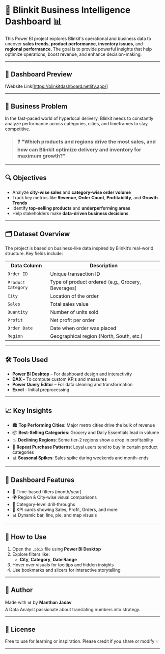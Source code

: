 # 🛒 Blinkit Business Intelligence Dashboard 📊

This Power BI project explores Blinkit's operational and business data to uncover **sales trends**, **product performance**, **inventory issues**, and **regional performance**. The goal is to provide powerful insights that help optimize operations, boost revenue, and enhance decision-making.

---

## 📸 Dashboard Preview

!Website Link[https://blinkitdashboard.netlify.app/]

---

## 🧠 Business Problem

In the fast-paced world of hyperlocal delivery, Blinkit needs to constantly analyze performance across categories, cities, and timeframes to stay competitive.

> ### ❓ "Which products and regions drive the most sales, and how can Blinkit optimize delivery and inventory for maximum growth?"

---

## 🔍 Objectives

- Analyze **city-wise sales** and **category-wise order volume**
- Track key metrics like **Revenue**, **Order Count**, **Profitability**, and **Growth Trends**
- Identify **top-selling products** and **underperforming areas**
- Help stakeholders make **data-driven business decisions**

---

## 🗂️ Dataset Overview

The project is based on business-like data inspired by Blinkit’s real-world structure. Key fields include:

| Data Column | Description |
|-------------|-------------|
| `Order ID` | Unique transaction ID |
| `Product Category` | Type of product ordered (e.g., Grocery, Beverages) |
| `City` | Location of the order |
| `Sales` | Total sales value |
| `Quantity` | Number of units sold |
| `Profit` | Net profit per order |
| `Order Date` | Date when order was placed |
| `Region` | Geographical region (North, South, etc.) |

---

## 🛠 Tools Used

- **Power BI Desktop** – For dashboard design and interactivity
- **DAX** – To compute custom KPIs and measures
- **Power Query Editor** – For data cleaning and transformation
- **Excel** – Initial preprocessing

---

## 📈 Key Insights

- 🏙️ **Top Performing Cities**: Major metro cities drive the bulk of revenue
- 📦 **Best-Selling Categories**: Grocery and Daily Essentials lead in volume
- 📉 **Declining Regions**: Some tier-2 regions show a drop in profitability
- 🔁 **Repeat Purchase Patterns**: Loyal users tend to buy in certain product categories
- 📊 **Seasonal Spikes**: Sales spike during weekends and month-ends

---

## 🧭 Dashboard Features

- 📆 Time-based filters (month/year)
- 🌍 Region & City-wise visual comparisons
- 🔁 Category-level drill-throughs
- 📌 KPI cards showing Sales, Profit, Orders, and more
- 📊 Dynamic bar, line, pie, and map visuals

---

## 🚀 How to Use

1. Open the `.pbix` file using **Power BI Desktop**
2. Explore filters like:
   - **City**, **Category**, **Date Range**
3. Hover over visuals for tooltips and hidden insights
4. Use bookmarks and slicers for interactive storytelling

---

## 📎 Author

Made with 📊 by **Manthan Jadav**  
A Data Analyst passionate about translating numbers into strategy.

---

## 📢 License

Free to use for learning or inspiration. Please credit if you share or modify 💡

---

